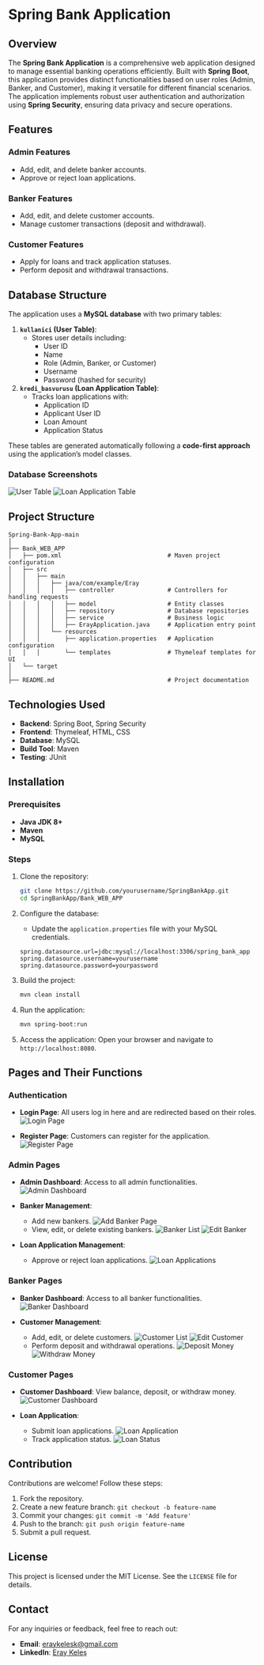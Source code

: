 # Spring Bank Application

## Overview
The **Spring Bank Application** is a comprehensive web application designed to manage essential banking operations efficiently. Built with **Spring Boot**, this application provides distinct functionalities based on user roles (Admin, Banker, and Customer), making it versatile for different financial scenarios. The application implements robust user authentication and authorization using **Spring Security**, ensuring data privacy and secure operations.

## Features
### Admin Features
- Add, edit, and delete banker accounts.
- Approve or reject loan applications.

### Banker Features
- Add, edit, and delete customer accounts.
- Manage customer transactions (deposit and withdrawal).

### Customer Features
- Apply for loans and track application statuses.
- Perform deposit and withdrawal transactions.

## Database Structure
The application uses a **MySQL database** with two primary tables:
1. **`kullanici` (User Table)**:
   - Stores user details including:
     - User ID
     - Name
     - Role (Admin, Banker, or Customer)
     - Username
     - Password (hashed for security)
2. **`kredi_basvurusu` (Loan Application Table)**:
   - Tracks loan applications with:
     - Application ID
     - Applicant User ID
     - Loan Amount
     - Application Status

These tables are generated automatically following a **code-first approach** using the application’s model classes.

### Database Screenshots
![User Table](https://github.com/user-attachments/assets/b01c6426-44e7-41ce-906b-4e480eccdffe)
![Loan Application Table](https://github.com/user-attachments/assets/075e02a8-f16f-475d-abce-d5d6a49f96de)

## Project Structure
```
Spring-Bank-App-main
│
├── Bank_WEB_APP
│   ├── pom.xml                              # Maven project configuration
│   ├── src
│   │   ├── main
│   │   │   ├── java/com/example/Eray
│   │   │   │   ├── controller               # Controllers for handling requests
│   │   │   │   ├── model                    # Entity classes
│   │   │   │   ├── repository               # Database repositories
│   │   │   │   ├── service                  # Business logic
│   │   │   │   ├── ErayApplication.java     # Application entry point
│   │   │   └── resources
│   │   │       ├── application.properties   # Application configuration
│   │   │       └── templates                # Thymeleaf templates for UI
│   └── target
│
├── README.md                                # Project documentation
```

## Technologies Used
- **Backend**: Spring Boot, Spring Security
- **Frontend**: Thymeleaf, HTML, CSS
- **Database**: MySQL
- **Build Tool**: Maven
- **Testing**: JUnit

## Installation

### Prerequisites
- **Java JDK 8+**
- **Maven**
- **MySQL**

### Steps
1. Clone the repository:
   ```bash
   git clone https://github.com/yourusername/SpringBankApp.git
   cd SpringBankApp/Bank_WEB_APP
   ```

2. Configure the database:
   - Update the `application.properties` file with your MySQL credentials.
   ```properties
   spring.datasource.url=jdbc:mysql://localhost:3306/spring_bank_app
   spring.datasource.username=yourusername
   spring.datasource.password=yourpassword
   ```

3. Build the project:
   ```bash
   mvn clean install
   ```

4. Run the application:
   ```bash
   mvn spring-boot:run
   ```

5. Access the application:
   Open your browser and navigate to `http://localhost:8080`.

## Pages and Their Functions
### Authentication
- **Login Page**: All users log in here and are redirected based on their roles.
![Login Page](https://github.com/user-attachments/assets/8e7ae414-5ffa-429f-a96d-ee210b32337f)

- **Register Page**: Customers can register for the application.
![Register Page](https://github.com/user-attachments/assets/a3e7f385-cfb5-42d2-aef7-538bfcb65291)

### Admin Pages
- **Admin Dashboard**: Access to all admin functionalities.
![Admin Dashboard](https://github.com/user-attachments/assets/e5ac964d-0202-473d-8249-065dd0612652)

- **Banker Management**:
  - Add new bankers.
  ![Add Banker Page](https://github.com/user-attachments/assets/180a8ae9-9447-4bb6-a758-6fc5cc2ba986)
  - View, edit, or delete existing bankers.
  ![Banker List](https://github.com/user-attachments/assets/e271643b-de5e-4921-b20b-dd9a2fa1e60c)
  ![Edit Banker](https://github.com/user-attachments/assets/9207d1f2-b97f-40ce-87cb-58c5a7203d26)

- **Loan Application Management**:
  - Approve or reject loan applications.
  ![Loan Applications](https://github.com/user-attachments/assets/29df31aa-650b-4450-9a82-634bfa99083b)

### Banker Pages
- **Banker Dashboard**: Access to all banker functionalities.
![Banker Dashboard](https://github.com/user-attachments/assets/078e876c-67a6-47b5-bca1-ea6c8bed5cf1)

- **Customer Management**:
  - Add, edit, or delete customers.
  ![Customer List](https://github.com/user-attachments/assets/d37d5170-2b3e-4f61-afb6-fba11215abd0)
  ![Edit Customer](https://github.com/user-attachments/assets/a6115f25-6913-4a9a-b395-9cd3102beaf2)
  - Perform deposit and withdrawal operations.
  ![Deposit Money](https://github.com/user-attachments/assets/cec61817-ce60-4ce4-b4e2-0906c706c8c4)
  ![Withdraw Money](https://github.com/user-attachments/assets/494d2570-b1f6-46fe-a312-567f86a62cc2)

### Customer Pages
- **Customer Dashboard**: View balance, deposit, or withdraw money.
![Customer Dashboard](https://github.com/user-attachments/assets/eb15e5d0-6b58-48f5-8404-f9be1be0a019)

- **Loan Application**:
  - Submit loan applications.
  ![Loan Application](https://github.com/user-attachments/assets/34c1a689-4d46-4b3d-a240-c065a39ef973)
  - Track application status.
  ![Loan Status](https://github.com/user-attachments/assets/fbd1cdbe-e2dc-4fb2-9860-617e672bfe82)

## Contribution
Contributions are welcome! Follow these steps:
1. Fork the repository.
2. Create a new feature branch: `git checkout -b feature-name`
3. Commit your changes: `git commit -m 'Add feature'`
4. Push to the branch: `git push origin feature-name`
5. Submit a pull request.

## License
This project is licensed under the MIT License. See the `LICENSE` file for details.

## Contact
For any inquiries or feedback, feel free to reach out:
- **Email**: eraykelesk@gmail.com
- **LinkedIn**: [Eray Keleş](https://linkedin.com/in/eraykeles)

